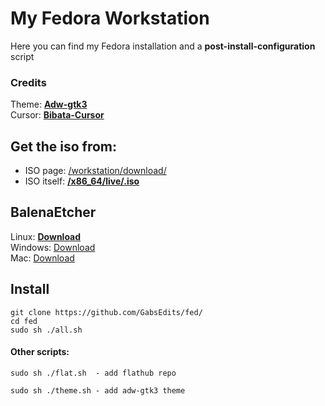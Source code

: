 # My Fedora Workstation
Here you can find my Fedora installation and a **post-install-configuration** script
### Credits
Theme: <a href="https://github.com/lassekongo83/adw-gtk3" target="_blank" rel="noopener">**Adw-gtk3**</a>
<br> Cursor: <a href="https://github.com/ful1e5/Bibata_Cursor" target="_blank" rel="noopener">**Bibata-Cursor**</a>
## Get the iso from:
* ISO page: <a href="https://getfedora.org/en/workstation/download/" target="_blank" rel="noopener">/workstation/download/</a>
* ISO itself: <a href="https://download.fedoraproject.org/pub/fedora/linux/releases/37/Workstation/x86_64/iso/Fedora-Workstation-Live-x86_64-37-1.7.iso" target="_blank" rel="noopener">**/x86_64/live/.iso**</a>
## BalenaEtcher 
Linux: <a href="https://github.com/balena-io/etcher/releases/download/v1.10.2/balenaEtcher-1.10.2-x64.AppImage?d_id=3a098830-5af4-4dff-bede-95937ba30729&s_id=1671802525579" target="_blank" rel="noopener">**Download**</a> 
<br> Windows: <a href="https://github.com/balena-io/etcher/releases/download/v1.10.2/balenaEtcher-Portable-1.10.2.exe?d_id=3a098830-5af4-4dff-bede-95937ba30729&s_id=1671802525579" target="_blank" rel="noopener">Download</a>
<br> Mac: <a href="https://github.com/balena-io/etcher/releases/download/v1.10.2/balenaEtcher-1.10.2.dmg?d_id=3a098830-5af4-4dff-bede-95937ba30729&s_id=1671808440901" target="_blank" rel="noopener">Download</a>
## Install
```
git clone https://github.com/GabsEdits/fed/
cd fed
sudo sh ./all.sh
```

#### Other scripts:
```
sudo sh ./flat.sh  - add flathub repo
```
```
sudo sh ./theme.sh - add adw-gtk3 theme
```
